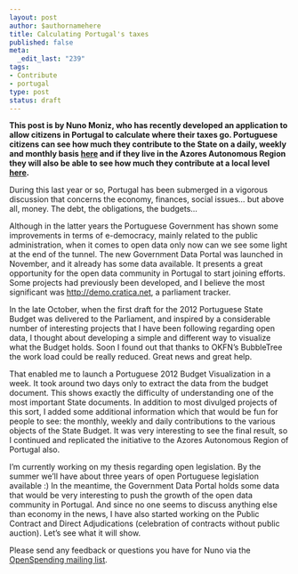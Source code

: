 ```yaml
--- 
layout: post
author: $authornamehere
title: Calculating Portugal's taxes
published: false
meta: 
  _edit_last: "239"
tags: 
- Contribute
- portugal
type: post
status: draft
---
```

**This post is by Nuno Moniz, who has recently developed an application to allow citizens in Portugal to calculate where their taxes go. Portuguese citizens can see how much they contribute to the State on a daily, weekly and monthly basis [here](http://www.nunomoniz.com/orcamento/) and if they live in the Azores Autonomous Region they will also be able to see how much they contribute at a local level [here](http://www.nunomoniz.com/orcamento/acores/).**

During this last year or so, Portugal has been submerged in a vigorous discussion that concerns the economy, finances, social issues… but above all, money. The debt, the obligations, the budgets...

Although in the latter years the Portuguese Government has shown some improvements in terms of e-democracy, mainly related to the public administration, when it comes to open data only now can we see some light at the end of the tunnel. The new Government Data Portal was launched in November, and it already has some data available. It presents a great opportunity for the open data community in Portugal to start joining efforts. Some projects had previously been developed, and I believe the most significant was http://demo.cratica.net, a parliament tracker.

In the late October, when the first draft for the 2012 Portuguese State Budget was delivered to the Parliament, and inspired by a considerable number of interesting projects that I have been following regarding open data, I thought about developing a simple and different way to visualize what the Budget holds. Soon I found out that thanks to OKFN’s BubbleTree the work load could be really reduced. Great news and great help.

That enabled me to launch a Portuguese 2012 Budget Visualization in a week. It took around two days only to extract the data from the budget document. This shows exactly the difficulty of understanding one of the most important State documents. In addition to most divulged projects of this sort, I added some additional information which that would be fun for people to see: the monthly, weekly and daily contributions to the various objects of the State Budget. It was very interesting to see the final result, so I continued and replicated the initiative to the Azores Autonomous Region of Portugal also.

I’m currently working on my thesis regarding open legislation. By the summer we’ll have about three years of open Portuguese legislation available :) In the meantime, the Government Data Portal holds some data that would be very interesting to push the growth of the open data community in Portugal. And since no one seems to discuss anything else than economy in the news, I have also started working on the Public Contract and Direct Adjudications (celebration of contracts without public auction). Let’s see what it will show.

Please send any feedback or questions you have for Nuno via the [OpenSpending mailing list](http://lists.okfn.org/mailman/listinfo/openspending). 
